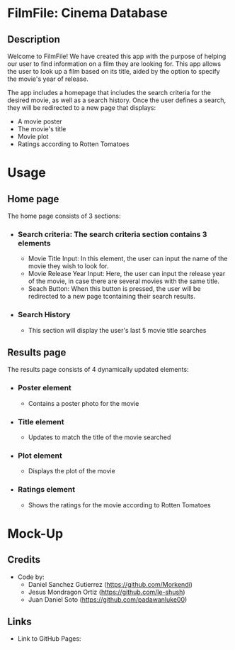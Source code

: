 # FilmFile: Cinema Database

## Description
Welcome to FilmFile! We have created this app with the purpose of helping our user to find information on a film they are looking for. This app allows the user to look up a film based on its title, aided by the option to specify the movie's year of release. 

The app includes a homepage that includes the search criteria for the desired movie, as well as a search history. Once the user defines a search, they will be redirected to a new page that displays:

- A movie poster
- The movie's title
- Movie plot
- Ratings according to Rotten Tomatoes

# Usage

## Home page
The home page consists of 3 sections:

- ### **Search criteria: The search criteria section contains 3 elements**
  - Movie Title Input: In this element, the user can input the name of the movie they wish to look for.
  - Movie Release Year Input: Here, the user can input the release year of the movie, in case there are several movies with the same title.
  - Seach Button: When this button is pressed, the user will be redirected to a new page tcontaining their search results.

- ### **Search History**
  - This section will display the user's last 5 movie title searches

## Results page
The results page consists of 4 dynamically updated elements:
- ### **Poster element**
  - Contains a poster photo for the movie
- ### **Title element**
  - Updates to match the title of the movie searched
- ### **Plot element**
  - Displays the plot of the movie
- ### **Ratings element**
  - Shows the ratings for the movie according to Rotten Tomatoes

# Mock-Up


## Credits
- Code by: 
    - Daniel Sanchez Gutierrez (https://github.com/Morkendi)
    - Jesus Mondragon Ortiz (https://github.com/le-shush)
    - Juan Daniel Soto (https://github.com/padawanluke00)

## Links
- Link to GitHub Pages: 